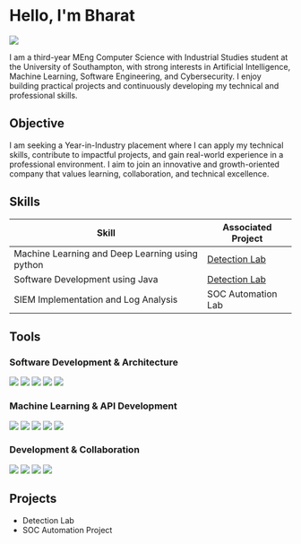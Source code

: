 # Hello, I'm Bharat  
<a href="https://linkedin.com"><img src="https://img.shields.io/badge/-LinkedIn-0072b1?&style=for-the-badge&logo=linkedin&logoColor=white" /></a>

I am a third-year MEng Computer Science with Industrial Studies student at the University of Southampton, with strong interests in Artificial Intelligence, Machine Learning, Software Engineering, and Cybersecurity. I enjoy building practical projects and continuously developing my technical and professional skills.


## Objective

I am seeking a Year-in-Industry placement where I can apply my technical skills, contribute to impactful projects, and gain real-world experience in a professional environment. I aim to join an innovative and growth-oriented company that values learning, collaboration, and technical excellence.


## Skills

| Skill                                         | Associated Project         |
|-----------------------------------------------|----------------------------|
| Machine Learning and Deep Learning using python         | <a href="https://google.com">Detection Lab</a>|
| Software Development using Java | <a href="https://google.com">Detection Lab</a>|
| SIEM Implementation and Log Analysis         | SOC Automation Lab|

## Tools

### Software Development & Architecture
<div>
  <img src="https://img.shields.io/badge/-Java-007396?&style=for-the-badge&logo=java&logoColor=white" />
  <img src="https://img.shields.io/badge/-JavaFX-007396?&style=for-the-badge&logoColor=white" />
  <img src="https://img.shields.io/badge/-MVC_Architecture-000000?&style=for-the-badge" />
  <img src="https://img.shields.io/badge/-SQLite-003B57?&style=for-the-badge&logo=sqlite&logoColor=white" />
  <img src="https://img.shields.io/badge/-Git-181717?&style=for-the-badge&logo=git&logoColor=white" />
</div>

### Machine Learning & API Development
<div>
  <img src="https://img.shields.io/badge/-Python-3776AB?&style=for-the-badge&logo=python&logoColor=white" />
  <img src="https://img.shields.io/badge/-PyTorch-EE4C2C?&style=for-the-badge&logo=pytorch&logoColor=white" />
  <img src="https://img.shields.io/badge/-FastAPI-009688?&style=for-the-badge&logo=fastapi&logoColor=white" />
  <img src="https://img.shields.io/badge/-Uvicorn-000000?&style=for-the-badge" />
  <img src="https://img.shields.io/badge/-Pandas-150458?&style=for-the-badge&logo=pandas&logoColor=white" />
</div>

### Development & Collaboration
<div>
  <img src="https://img.shields.io/badge/-Jira-0052CC?&style=for-the-badge&logo=jira&logoColor=white" />
  <img src="https://img.shields.io/badge/-Scrum-6DB33F?&style=for-the-badge&logoColor=white" />
  <img src="https://img.shields.io/badge/-JUnit-25A162?&style=for-the-badge" />
  <img src="https://img.shields.io/badge/-ORMLite-FFA500?&style=for-the-badge" />
</div>

## Projects
- Detection Lab
- SOC Automation Project
